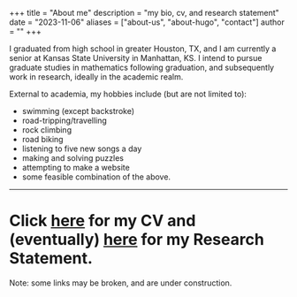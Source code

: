 +++
title = "About me"
description = "my bio, cv, and research statement"
date = "2023-11-06"
aliases = ["about-us", "about-hugo", "contact"]
author = ""
+++

I graduated from high school in greater Houston, TX, and I am currently a senior at Kansas State University in Manhattan, KS. I intend to pursue graduate studies in mathematics following graduation, and subsequently work in research, ideally in the academic realm.

External to academia, my hobbies include (but are not limited to):

- swimming (except backstroke)
- road-tripping/travelling
- rock climbing
- road biking
- listening to five new songs a day
- making and solving puzzles
- attempting to make a website
- some feasible combination of the above.

---
# Click [here](cvp.pdf) for my CV and (eventually) [here]() for my Research Statement.

Note: some links may be broken, and are under construction.